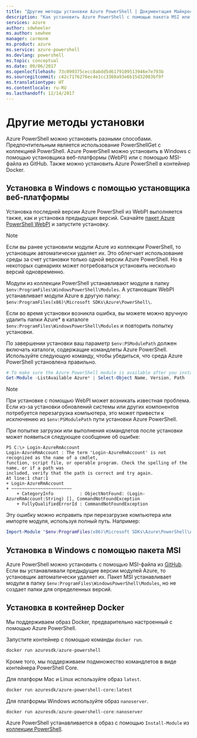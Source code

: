 ```yaml
---
title: "Другие методы установки Azure PowerShell | Документация Майкрософт"
description: "Как установить Azure PowerShell с помощью пакета MSI или установщика веб-платформы."
services: azure
author: sdwheeler
ms.author: sewhee
manager: carmonm
ms.product: azure
ms.service: azure-powershell
ms.devlang: powershell
ms.topic: conceptual
ms.date: 09/06/2017
ms.openlocfilehash: 73c099375cecc8abdd5d6179109513946e7e793b
ms.sourcegitcommit: c42c7176276ec4e1cc3360a93e6b15d32083bf9f
ms.translationtype: HT
ms.contentlocale: ru-RU
ms.lasthandoff: 12/14/2017
---
```

# <a name="other-installation-methods"></a>Другие методы установки

Azure PowerShell можно установить разными способами. Предпочтительным является использование PowerShellGet с коллекцией PowerShell. Azure PowerShell можно установить в Windows с помощью установщика веб-платформы (WebPI) или с помощью MSI-файла из GitHub. Также можно установить Azure PowerShell в контейнер Docker.

## <a name="install-on-windows-using-the-web-platform-installer"></a>Установка в Windows с помощью установщика веб-платформы

Установка последней версии Azure PowerShell из WebPI выполняется также, как и установка предыдущих версий.
Скачайте [пакет Azure PowerShell WebPI](http://aka.ms/webpi-azps) и запустите установку.

> [!NOTE]
> Если вы ранее установили модули Azure из коллекции PowerShell, то установщик автоматически удаляет их. Это облегчает использование среды за счет установки только одной версии Azure PowerShell. Но в некоторых сценариях может потребоваться установить несколько версий одновременно.
>
> Модули из коллекции PowerShell устанавливают модули в папку `$env:ProgramFiles\WindowsPowerShell\Modules`. А установщик WebPI устанавливает модули Azure в другую папку: `$env:ProgramFiles(x86)\Microsoft SDKs\Azure\PowerShell\`.
>
> Если во время установки возникла ошибка, вы можете можно вручную удалить папки Azure* в каталоге `$env:ProgramFiles\WindowsPowerShell\Modules` и повторить попытку установки.

По завершении установки ваш параметр `$env:PSModulePath` должен включать каталоги, содержащие командлеты Azure PowerShell. Используйте следующую команду, чтобы убедиться, что среда Azure PowerShell установлена правильно.

```powershell
# To make sure the Azure PowerShell module is available after you install
Get-Module -ListAvailable Azure* | Select-Object Name, Version, Path
```

> [!NOTE]
> При установке с помощью WebPI может возникать известная проблема. Если из-за установки обновлений системы или других компонентов потребуется перезагрузка компьютера, это может привести к исключению из `$env:PSModulePath` пути установки Azure PowerShell.

При попытке загрузки или выполнения командлетов после установки может появиться следующее сообщение об ошибке:

```
PS C:\> Login-AzureRmAccount
Login-AzureRmAccount : The term 'Login-AzureRmAccount' is not recognized as the name of a cmdlet,
function, script file, or operable program. Check the spelling of the name, or if a path was
included, verify that the path is correct and try again.
At line:1 char:1
+ Login-AzureRmAccount
+ ~~~~~~~~~~~~~~~~~~~~~~~
    + CategoryInfo          : ObjectNotFound: (Login-AzureRmAccount:String) [], CommandNotFoundException
    + FullyQualifiedErrorId : CommandNotFoundException
```

Эту ошибку можно исправить при перезагрузке компьютера или импорте модуля, используя полный путь. Например:

```powershell
Import-Module "$env:ProgramFiles(x86)\Microsoft SDKs\Azure\PowerShell\AzureRM.psd1"
```

## <a name="install-on-windows-using-the-msi-package"></a>Установка в Windows с помощью пакета MSI

Azure PowerShell можно установить с помощью MSI-файла из [GitHub](https://github.com/Azure/azure-powershell/releases/latest). Если вы устанавливали предыдущие версии модулей Azure, то установщик автоматически удаляет их. Пакет MSI устанавливает модули в папку `$env:ProgramFiles\WindowsPowerShell\Modules`, но не создает папки для определенных версий.

## <a name="install-in-a-docker-container"></a>Установка в контейнер Docker

Мы поддерживаем образ Docker, предварительно настроенный с помощью Azure PowerShell.

Запустите контейнер с помощью команды `docker run`.

```powershell
docker run azuresdk/azure-powershell
```

Кроме того, мы поддерживаем подмножество командлетов в виде контейнера PowerShell Core.

Для платформ Mac и Linux используйте образ `latest`.

```bash
docker run azuresdk/azure-powershell-core:latest
```

Для платформы Windows используйте образ `nanoserver`.

```powershell
docker run azuresdk/azure-powershell-core:nanoserver
```

Azure PowerShell устанавливается в образ с помощью `Install-Module` из [коллекции PowerShell](https://www.powershellgallery.com/).